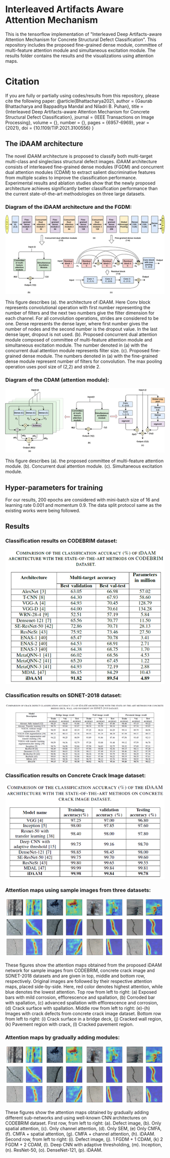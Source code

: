 # Interleaved Artifacts Aware Attention Mechanism
This is the tensorflow implementation of "Interleaved Deep Artifacts-aware Attention Mechanism for Concrete Structural Defect Classification". This repository includes the proposed fine-grained dense module, committee of multi-feature attention module and simultaneous excitation module. The results folder contains the results and the visualizations using attention maps.

# Citation
If you are fully or partially using codes/results from this repository, please cite the following paper: 
@article{Bhattacharya2021,
  author    = {Gaurab Bhattacharya and
               Bappaditya Mandal and
               Niladri B. Puhan},
  title     = {Interleaved Deep Artifacts-aware Attention Mechanism for Concrete Structural Defect Classification},
  journal   = {IEEE Transactions on Image Processing},
  volume    = {},
  number    = {},
  pages     = {6957-6969},
  year      = {2021},
  doi       = {10.1109/TIP.2021.3100556}
}

## The iDAAM architecture
The novel iDAAM architecture is proposed to classify both multi-target multi-class and singleclass structural defect images. iDAAM architecture consists of interleaved fine-grained dense modules (FGDM) and concurrent dual attention modules (CDAM) to extract salient discriminative features from multiple scales to improve the classification performance. Experimental results and ablation studies show that the newly proposed architecture achieves significantly better classification performance than the current state-of-the-art methodologies on three large datasets.

### Diagram of the iDAAM architecture and the FGDM:
![alt text](https://github.com/NBPuhan/Interleaved_Artifacts_Aware_Attention_Mechanism/blob/main/Figures/iDAAM_full_model.png)

This figure describes (a). the architecture of iDAAM. Here Conv block represents convolutional operation with first number representing the number of filters and the next two numbers give the filter dimension for each channel. For all convolution operations, strides are considered to be one. Dense represents the dense layer, where first number gives the number of nodes and the second number is the dropout value. In the last dense layer, dropout is not used. (b). Proposed concurrent dual attention module composed of committee of multi-feature attention module and simultaneous excitation module. The number denoted in (a) with the concurrent dual attention module represents filter size. (c). Proposed fine-grained dense module. The numbers denoted in (a) with the fine-grained dense module represent number of filters for convolution. The max pooling operation uses pool size of (2,2) and stride 2.

### Diagram of the CDAM (attention module):
![alt text](https://github.com/NBPuhan/Interleaved_Artifacts_Aware_Attention_Mechanism/blob/main/Figures/iDAAM_attention.png)

This figure describes (a). the proposed committee of multi-feature attention module. (b). Concurrent dual attention module. (c). Simultaneous excitation module.

## Hyper-parameters for training

For our results, 200 epochs are considered with mini-batch size of 16 and learning rate 0.001 and momentum 0.9. The data split protocol same as the existing works were being followed.

## Results

### Classification results on CODEBRIM dataset:
![alt text](https://github.com/NBPuhan/Interleaved_Artifacts_Aware_Attention_Mechanism/blob/main/Results/Quantitative_Results/Table_2.PNG)
### Classification results on SDNET-2018 dataset:
![alt text](https://github.com/NBPuhan/Interleaved_Artifacts_Aware_Attention_Mechanism/blob/main/Results/Quantitative_Results/Table_3.PNG)
### Classification results on Concrete Crack Image dataset:
![alt text](https://github.com/NBPuhan/Interleaved_Artifacts_Aware_Attention_Mechanism/blob/main/Results/Quantitative_Results/Table_4.PNG)

### Attention maps using sample images from three datasets:
![alt text](https://github.com/NBPuhan/Interleaved_Artifacts_Aware_Attention_Mechanism/blob/main/Results/Visualizations/attention_1.PNG)

These figures show the attention maps obtained from the proposed iDAAM network for sample images from CODEBRIM, concrete crack image and SDNET-2018 datasets and are given in top, middle and bottom row, respectively. Original images are followed by their respective attention maps, placed side-by-side. Here, red color denotes highest attention, while blue denotes the lowest attention. Top row from left to right: (a) Exposed bars with mild corrosion, efflorescence and spallation, (b) Corroded bar with spallation, (c) advanced spallation with efflorescence and corrosion, (d) Crack surface with spallation. Middle row from left to right: (e)-(h) Images with crack defects from concrete crack image dataset. Bottom row from left to right: (i) Crack surface in a bridge deck, (j) Cracked wall region, (k) Pavement region with crack, (l) Cracked pavement region.

### Attention maps by gradually adding modules:
![alt text](https://github.com/NBPuhan/Interleaved_Artifacts_Aware_Attention_Mechanism/blob/main/Results/Visualizations/attention_1.PNG)

These figures show the attention maps obtained by gradually adding different sub-networks and using well-known CNN architectures on CODEBRIM dataset. First row, from left to right: (a). Defect image, (b). Only spatial attention, (c). Only channel attention, (d). Only SEM, (e) Only CMFA, (f). CMFA + spatial attention, (g). CMFA + channel attention, (h). iDAAM. Second row, from left to right: (i). Defect image, (j). 1 FGDM + 1 CDAM, (k) 2 FGDM + 2 CDAM, (l). Deep CNN with adaptive thresholding, (m). Inception, (n). ResNet-50, (o). DenseNet-121, (p). iDAAM.

